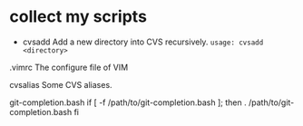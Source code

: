 # collect my scripts

* cvsadd
  Add a new directory into CVS recursively.
  `usage: cvsadd <directory>`

.vimrc
  The configure file of VIM

cvsalias
  Some CVS aliases.

git-completion.bash
if [ -f /path/to/git-completion.bash ]; then
    . /path/to/git-completion.bash
fi
